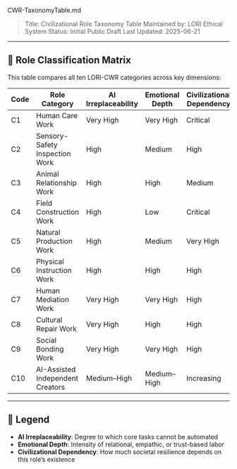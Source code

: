 CWR-TaxonomyTable.md
> Title: Civilizational Role Taxonomy Table
> Maintained by: LORI Ethical System
> Status: Initial Public Draft
> Last Updated: 2025-06-21

---

## 🧭 Role Classification Matrix

This table compares all ten LORI-CWR categories across key dimensions:

| Code | Role Category | AI Irreplaceability | Emotional Depth | Civilizational Dependency | Example Domains |
|------|--------------------------------|----------------------|------------------|-----------------------------|------------------|
| C1 | Human Care Work | Very High | Very High | Critical | Eldercare, Nursing |
| C2 | Sensory-Safety Inspection Work | High | Medium | High | Food, Water, Inspection |
| C3 | Animal Relationship Work | High | High | Medium | Veterinary, Farming |
| C4 | Field Construction Work | High | Low | Critical | Infrastructure, Repair |
| C5 | Natural Production Work | High | Medium | Very High | Agriculture, Forestry |
| C6 | Physical Instruction Work | High | High | High | Sports, Rehab |
| C7 | Human Mediation Work | Very High | Very High | High | Insurance, Funerals |
| C8 | Cultural Repair Work | Very High | High | High | Museums, Archives |
| C9 | Social Bonding Work | Very High | Very High | High | Companionship, Outreach |
| C10 | AI-Assisted Independent Creators | Medium–High | Medium–High | Increasing | Freelance, Strategy, Media |

---

## 📌 Legend

- **AI Irreplaceability**: Degree to which core tasks cannot be automated
- **Emotional Depth**: Intensity of relational, empathic, or trust-based labor
- **Civilizational Dependency**: How much societal resilience depends on this role’s existence

